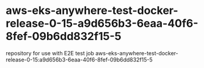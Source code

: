 # aws-eks-anywhere-test-docker-release-0-15-a9d656b3-6eaa-40f6-8fef-09b6dd832f15-5
repository for use with E2E test job aws-eks-anywhere-test-docker-release-0-15:a9d656b3-6eaa-40f6-8fef-09b6dd832f15-5
